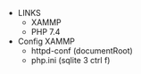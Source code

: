  - LINKS
    - XAMMP
    - PHP 7.4
  - Config XAMMP
     - httpd-conf (documentRoot)
      - php.ini (sqlite 3 ctrl f)
  

